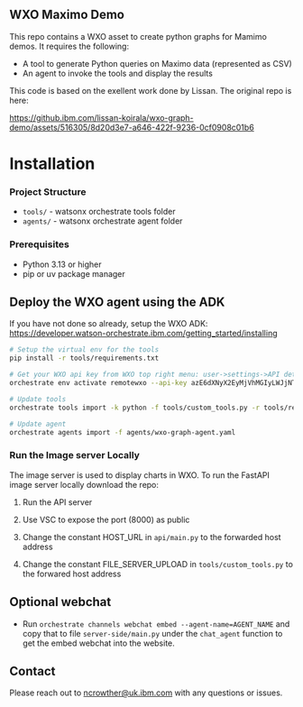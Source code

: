 ## WXO Maximo Demo

This repo contains a WXO asset to create python graphs for Mamimo demos.
It requires the following:

- A tool to generate Python queries on Maximo data (represented as CSV)
- An agent to invoke the tools and display the results

This code is based on the exellent work done by Lissan.  The original repo is here:

https://github.ibm.com/lissan-koirala/wxo-graph-demo/assets/516305/8d20d3e7-a646-422f-9236-0cf0908c01b6


# Installation 

### Project Structure

- `tools/` - watsonx orchestrate tools folder
- `agents/` - watsonx orchestrate agent folder 

### Prerequisites
- Python 3.13 or higher
- pip or uv package manager


## Deploy the WXO agent using the ADK 

If you have not done so already, setup the WXO ADK: 
https://developer.watson-orchestrate.ibm.com/getting_started/installing


   ```bash
   # Setup the virtual env for the tools
   pip install -r tools/requirements.txt
   ```

   ```bash
   # Get your WXO api key from WXO top right menu: user->settings->API detals->Generate API Key
   orchestrate env activate remotewxo --api-key azE6dXNyX2EyMjVhMGIyLWJjNTQtMzgxNS05OWIzLTE1ZDdlYTAyNzcyNTovaXlkM3psbURUZFlQQy95ZzJTVitQR0pLeHV0ZW93UGxKWWwyQnoyV0RnPTpXTDBq
   ```

   ```bash
   # Update tools
   orchestrate tools import -k python -f tools/custom_tools.py -r tools/requirements.txt
   ```

   ```bash
   # Update agent
   orchestrate agents import -f agents/wxo-graph-agent.yaml
   ```

### Run the Image server Locally

The image server is used to display charts in WXO.  To run the FastAPI image server locally download the repo:

1. Run the API server

2. Use VSC to expose the port (8000) as public

3. Change the constant HOST_URL in ```api/main.py``` to the forwarded host address

4. Change the constant FILE_SERVER_UPLOAD in ```tools/custom_tools.py``` to the forwared host address   


## Optional webchat
- Run `orchestrate channels webchat embed --agent-name=AGENT_NAME` and copy that to file `server-side/main.py` under the `chat_agent` function to get the embed webchat into the website.


## Contact

Please reach out to <ncrowther@uk.ibm.com> with any questions or issues.
